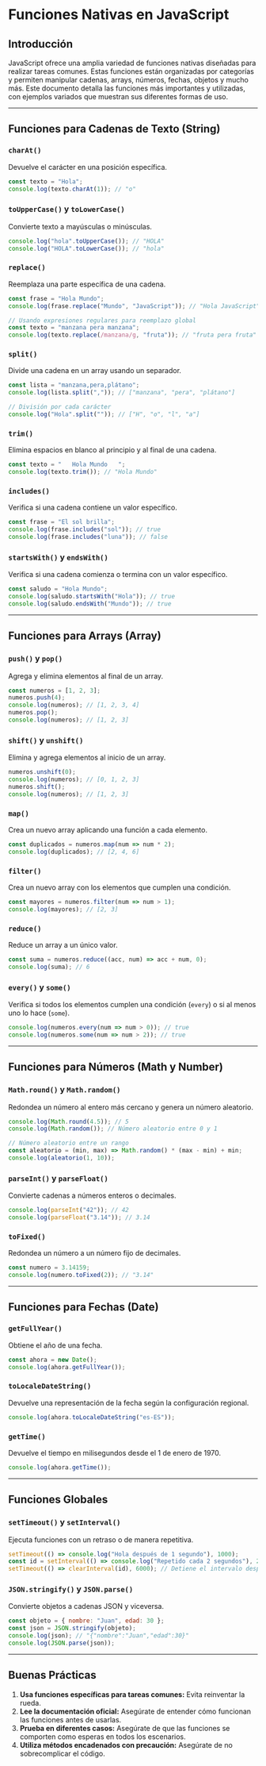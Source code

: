 # Funciones Nativas en JavaScript

## Introducción

JavaScript ofrece una amplia variedad de funciones nativas diseñadas para realizar tareas comunes. Estas funciones están organizadas por categorías y permiten manipular cadenas, arrays, números, fechas, objetos y mucho más. Este documento detalla las funciones más importantes y utilizadas, con ejemplos variados que muestran sus diferentes formas de uso.

---

## Funciones para Cadenas de Texto (String)

### `charAt()`
Devuelve el carácter en una posición específica.
```javascript
const texto = "Hola";
console.log(texto.charAt(1)); // "o"
```

### `toUpperCase()` y `toLowerCase()`
Convierte texto a mayúsculas o minúsculas.
```javascript
console.log("hola".toUpperCase()); // "HOLA"
console.log("HOLA".toLowerCase()); // "hola"
```

### `replace()`
Reemplaza una parte específica de una cadena.
```javascript
const frase = "Hola Mundo";
console.log(frase.replace("Mundo", "JavaScript")); // "Hola JavaScript"

// Usando expresiones regulares para reemplazo global
const texto = "manzana pera manzana";
console.log(texto.replace(/manzana/g, "fruta")); // "fruta pera fruta"
```

### `split()`
Divide una cadena en un array usando un separador.
```javascript
const lista = "manzana,pera,plátano";
console.log(lista.split(",")); // ["manzana", "pera", "plátano"]

// División por cada carácter
console.log("Hola".split("")); // ["H", "o", "l", "a"]
```

### `trim()`
Elimina espacios en blanco al principio y al final de una cadena.
```javascript
const texto = "   Hola Mundo   ";
console.log(texto.trim()); // "Hola Mundo"
```

### `includes()`
Verifica si una cadena contiene un valor específico.
```javascript
const frase = "El sol brilla";
console.log(frase.includes("sol")); // true
console.log(frase.includes("luna")); // false
```

### `startsWith()` y `endsWith()`
Verifica si una cadena comienza o termina con un valor específico.
```javascript
const saludo = "Hola Mundo";
console.log(saludo.startsWith("Hola")); // true
console.log(saludo.endsWith("Mundo")); // true
```

---

## Funciones para Arrays (Array)

### `push()` y `pop()`
Agrega y elimina elementos al final de un array.
```javascript
const numeros = [1, 2, 3];
numeros.push(4);
console.log(numeros); // [1, 2, 3, 4]
numeros.pop();
console.log(numeros); // [1, 2, 3]
```

### `shift()` y `unshift()`
Elimina y agrega elementos al inicio de un array.
```javascript
numeros.unshift(0);
console.log(numeros); // [0, 1, 2, 3]
numeros.shift();
console.log(numeros); // [1, 2, 3]
```

### `map()`
Crea un nuevo array aplicando una función a cada elemento.
```javascript
const duplicados = numeros.map(num => num * 2);
console.log(duplicados); // [2, 4, 6]
```

### `filter()`
Crea un nuevo array con los elementos que cumplen una condición.
```javascript
const mayores = numeros.filter(num => num > 1);
console.log(mayores); // [2, 3]
```

### `reduce()`
Reduce un array a un único valor.
```javascript
const suma = numeros.reduce((acc, num) => acc + num, 0);
console.log(suma); // 6
```

### `every()` y `some()`
Verifica si todos los elementos cumplen una condición (`every`) o si al menos uno lo hace (`some`).
```javascript
console.log(numeros.every(num => num > 0)); // true
console.log(numeros.some(num => num > 2)); // true
```

---

## Funciones para Números (Math y Number)

### `Math.round()` y `Math.random()`
Redondea un número al entero más cercano y genera un número aleatorio.
```javascript
console.log(Math.round(4.5)); // 5
console.log(Math.random()); // Número aleatorio entre 0 y 1

// Número aleatorio entre un rango
const aleatorio = (min, max) => Math.random() * (max - min) + min;
console.log(aleatorio(1, 10));
```

### `parseInt()` y `parseFloat()`
Convierte cadenas a números enteros o decimales.
```javascript
console.log(parseInt("42")); // 42
console.log(parseFloat("3.14")); // 3.14
```

### `toFixed()`
Redondea un número a un número fijo de decimales.
```javascript
const numero = 3.14159;
console.log(numero.toFixed(2)); // "3.14"
```

---

## Funciones para Fechas (Date)

### `getFullYear()`
Obtiene el año de una fecha.
```javascript
const ahora = new Date();
console.log(ahora.getFullYear());
```

### `toLocaleDateString()`
Devuelve una representación de la fecha según la configuración regional.
```javascript
console.log(ahora.toLocaleDateString("es-ES"));
```

### `getTime()`
Devuelve el tiempo en milisegundos desde el 1 de enero de 1970.
```javascript
console.log(ahora.getTime());
```

---

## Funciones Globales

### `setTimeout()` y `setInterval()`
Ejecuta funciones con un retraso o de manera repetitiva.
```javascript
setTimeout(() => console.log("Hola después de 1 segundo"), 1000);
const id = setInterval(() => console.log("Repetido cada 2 segundos"), 2000);
setTimeout(() => clearInterval(id), 6000); // Detiene el intervalo después de 6 segundos
```

### `JSON.stringify()` y `JSON.parse()`
Convierte objetos a cadenas JSON y viceversa.
```javascript
const objeto = { nombre: "Juan", edad: 30 };
const json = JSON.stringify(objeto);
console.log(json); // "{"nombre":"Juan","edad":30}"
console.log(JSON.parse(json));
```

---

## Buenas Prácticas

1. **Usa funciones específicas para tareas comunes:** Evita reinventar la rueda.
2. **Lee la documentación oficial:** Asegúrate de entender cómo funcionan las funciones antes de usarlas.
3. **Prueba en diferentes casos:** Asegúrate de que las funciones se comporten como esperas en todos los escenarios.
4. **Utiliza métodos encadenados con precaución:** Asegúrate de no sobrecomplicar el código.